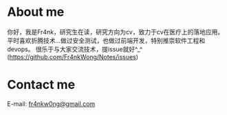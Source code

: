 # About me
  你好，我是Fr4nk，研究生在读，研究方向为cv，致力于cv在医疗上的落地应用。
  平时喜欢折腾技术...做过安全测试，也做过前端开发，特别推崇软件工程和devops。
  很乐于与大家交流技术，提issue就好^_^ (https://github.com/Fr4nkWong/Notes/issues)

# Contact me
  E-mail: fr4nkw0ng@gmail.com
